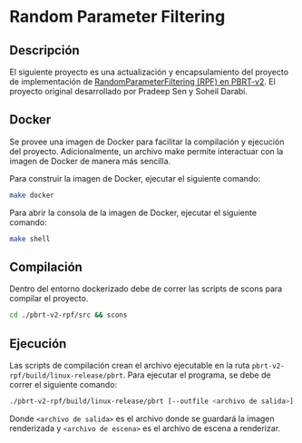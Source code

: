 # Random Parameter Filtering

## Descripción
El siguiente proyecto es una actualización y encapsulamiento del proyecto de implementación de [RandomParameterFiltering (RPF) en PBRT-v2](http://civc.ucsb.edu/graphics/Papers/Sen2011_RPF/). El proyecto original desarrollado por Pradeep Sen y Soheil Darabi.

## Docker
Se provee una imagen de Docker para facilitar la compilación y ejecución del proyecto. Adicionalmente, un archivo make permite interactuar con la imagen de Docker de manera más sencilla.

Para construir la imagen de Docker, ejecutar el siguiente comando:
```bash
make docker
```

Para abrir la consola de la imagen de Docker, ejecutar el siguiente comando:
```bash
make shell
```

## Compilación

Dentro del entorno dockerizado debe de correr las scripts de scons para compilar el proyecto. 
```bash
cd ./pbrt-v2-rpf/src && scons
```

## Ejecución

Las scripts de compilación crean el archivo ejecutable en la ruta `pbrt-v2-rpf/build/linux-release/pbrt`. Para ejecutar el programa, se debe de correr el siguiente comando:

```bash
./pbrt-v2-rpf/build/linux-release/pbrt [--outfile <archivo de salida>]  <archivo de escena> 
```

Donde `<archivo de salida>` es el archivo donde se guardará la imagen renderizada y `<archivo de escena>` es el archivo de escena a renderizar.









